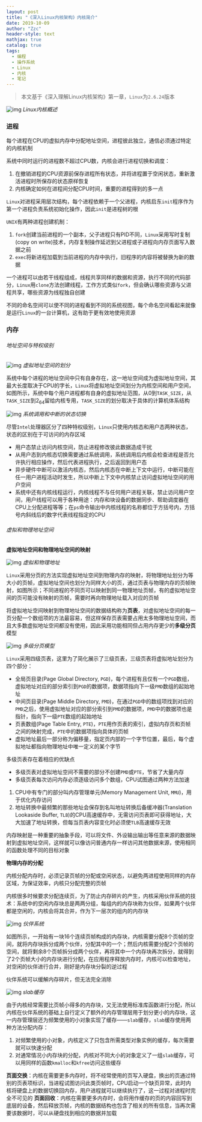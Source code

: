 ```yaml
---
layout: post
title: "《深入Linux内核架构》内核简介"
date: 2019-10-09
author: "Zzc"
header-style: text
mathjax: true
catalog: true
tags:
  - 编程
  - 操作系统
  - Linux
  - 内核
  - 笔记
---
```


> 本文基于《深入理解Linux内核架构》第一章，`Linux`为`2.6.24`版本

![img](/img/in-post/post-introduction-to-linux-core/201910091506.png)
*Linux内核概述*

### 进程

每个进程在CPU的虚拟内存中分配地址空间，进程彼此独立，通信必须通过特定的内核机制

系统中同时运行的进程数不超过CPU数，内核会进行进程切换和调度：
1. 在撤销进程的CPU资源前保存进程所有状态，并将进程置于空闲状态，重新激活进程时所保存的状态原样恢复
2. 内核确定如何在进程间分配CPU时间，重要的进程得到的多一点

`Linux`对进程采用层次结构，每个进程依赖于一个父进程，内核启东`init`程序作为第一个进程负责系统初始化操作，因此`init`是进程树的根

`UNIX`有两种进程创建机制：
1. `fork`创建当前进程的一个副本，父子进程只有PID不同，`Linux`采用写时复制(copy on write)技术，内存复制操作延迟到父进程或子进程向内存页面写入数据之前
2. `exec`将新进程加载到当前进程的内存中执行，旧程序的内容将被替换为新的数据

一个进程可以由若干线程组成，线程共享同样的数据和资源，执行不同的代码部分，`Linux`用`clone`方法创建线程，工作方式类似`fork`，但会确认哪些资源与父进程共享，哪些资源为线程独自创建

不同的命名空间可以使不同的进程看到不同的系统视图，每个命名空间看起来就像是运行`Linux`的一台计算机，这有助于更有效地使用资源

### 内存

###### 地址空间与特权级别

![img](/img/in-post/post-introduction-to-linux-core/201910091757.png)
*虚拟地址空间的划分*


系统中每个进程的地址空间中只有自身存在，这一地址空间成为虚拟地址空间，其最大长度取决于CPU的字长，`Linux`将虚拟地址空间划分为内核空间和用户空间，如图所示，系统中每个用户进程都有自身的虚拟地址范围，从0到`TASK_SIZE`，从`TASK_SIZE`到$2_64$留给内核专用，`TASK_SIZE`的划分取决于具体的计算机体系结构

![img](/img/in-post/post-introduction-to-linux-core/201910091827.png)
*系统调用和中断的状态切换*

尽管`Intel`处理器区分了四种特权级别，`Linux`只使用内核态和用户态两种状态，状态的区别在于可访问的内存区域
- 用户态禁止访问内核空间，防止进程修改彼此数据造成干扰
- 从用户态到内核态切换需要通过系统调用，系统调用后内核会检查进程是否允许执行相应操作，然后代表进程执行，之后返回到用户态
- 异步硬件中断可以激活内核态，然后内核态在中断上下文中运行，中断可能在任一用户进程活动时发生，所以中断上下文中内核禁止访问虚拟地址空间的用户空间
- 系统中还有内核线程运行，内核线程不与任何用户进程关联，禁止访问用户空间，用户线程可以用于各种用途：内存和块设备的数据同步、帮助调度器在CPU上分配进程等等；在`ps`命令输出中内核线程的名称都位于方括号内，方括号内斜线后的数字代表线程指定的CPU

###### 虚拟和物理地址空间

**虚拟地址空间和物理地址空间的映射**

![img](/img/in-post/post-introduction-to-linux-core/201910091902.png)
*虚拟和物理地址*

`Linux`采用分页的方法实现虚拟地址空间到物理内存的映射，将物理地址划分为等大小的页帧，虚拟地址空间也划分为同样大小的页，通过页表与物理内存的页帧映射，如图所示；不同进程的不同页可以映射到同一物理地址页帧，有的虚拟地址空间的页可能没有映射的页帧，需要时再向物理地址载入对应的页帧

将虚拟地址空间映射到物理地址空间的数据结构称为**页表**，对虚拟地址空间的每一页分配一个数组项的方法最容易，但这样保存页表需要占用太多物理地址空间，而且大多数虚拟地址空间都没有使用，因此采用功能相同但占用内存更少的**多级分页**模型

![img](/img/in-post/post-introduction-to-linux-core/201910091943.png)
*多级分页模型*

`Linux`采用四级页表，这里为了简化展示了三级页表，三级页表将虚拟地址划分为四个部分：
- 全局页目录(Page Global Directory, `PGD`)，每个进程有且仅有一个`PGD`数组，虚拟地址对应的部分索引到`PGD`的数据项，数据项指向下一级`PMD`数组的起始地址
- 中间页目录(Page Middle Directory, `PMD`)，在通过`PGD`中的数组项找到对应的`PMD`之后，使用虚拟地址对应的部分索引到`PMD`的数据项，`PMD`中的数据项也是指针，指向下一级`PTE`数组的起始地址
- 页表数组(Page Table Entry, `PTE`)，`PTE`用作页表的索引，虚拟内存页和页帧之间的映射完成，`PTE`中的数据项指向具体的页帧
- 虚拟地址最后一部分称为偏移量，指定页内部的一个字节位置，最后，每个虚拟地址都指向物理地址中唯一定义的某个字节

多级页表存在着相应的优缺点
- 多级页表对虚拟地址空间不需要的部分不创建`PMD`或`PTE`，节省了大量内存
- 多级页表每次访问内存必须逐级访问多个数组，CPU试图通过两种方法加速
1. CPU中有专门的部分叫内存管理单元(Memory Management Unit, `MMU`)，用于优化内存访问
2. 地址转换中最频繁的那些地址会保存到名叫地址转换后备缓冲器(Translation Lookaside Buffer, `TLB`)的CPU高速缓存中，无需访问页表即可获得地址，大大加速了地址转换，但每当页表内容变化时必须使`TLB`高速缓存无效

内存映射是一种重要的抽象手段，可以将文件、外设输出输出等任意来源的数据映射到虚拟地址空间，这样就可以像访问普通内存一样访问其他数据来源，使用相同的函数处理不同的目标对象

**物理内存的分配**

内核分配内存时，必须记录页帧的分配或空闲状态，以避免两进程使用同样的内存区域，为保证效率，内核只分配完整的页帧

内核很多时候要求分配连续页，为了防止内存碎片的产生，内核采用伙伴系统的技术：系统中的空闲内存块总是两两分组，每组内的内存块称为伙伴，如果两个伙伴都是空闲的，内核会将其合并，作为下一层次的组内的内存块

![img](/img/in-post/post-introduction-to-linux-core/201910092023.png)
*伙伴系统*

如图所示，一开始有一块16个连续页帧构成的内存块，内核需要分配8个页帧的空间，就将内存块拆分成两个伙伴，分配其中的一个；然后内核需要分配2个页帧的空间，就将剩余8个页帧拆分成两个伙伴，再将其中一个内存块再次拆分，就得到了2个页帧大小的内存块进行分配，在应用程序释放内存时，内核可以检查地址，对空闲的伙伴进行合并，刚好是内存块分裂的逆过程

伙伴系统可以缓解内存碎片，但无法完全消除

![img](/img/in-post/post-introduction-to-linux-core/201910092044.png)
*slab缓存*

由于内核经常需要比页帧小得多的内存块，又无法使用标准库函数进行分配，所以内核在伙伴系统的基础上自行定义了额外的内存管理层用于划分更小的内存块，这一内存管理层还为频繁使用的小对象实现了缓存——`slab`缓存，`slab`缓存使用两种方法分配内存：
1. 对频繁使用的小对象，内核定义了只包含所需类型对象实例的缓存，每次需要就可以快速分配
2. 对通常情况小内存块的分配，内核对不同大小的对象定义了一组`slab`缓存，可以用同样的函数`kmalloc`和`kfree`访问这些缓存

**页面交换**：内核在需要更多内存时，将不经常使用的页写入硬盘，换出的页通过特别的页表项标识，当进程试图访问此类页帧时，CPU启动一个缺页异常，此时内核将硬盘上的数据切换回内存，用户进程就可以继续执行了，这一过程对进程时完全不可见的
**页面回收**：内核在需要更多内存时，会将用作缓存的页的内容回写到底层的设备，然后释放页帧，内核的数据结构也包含了相关的所有信息，当再次需要该数据时，可以从硬盘找到相应的数据并加载
